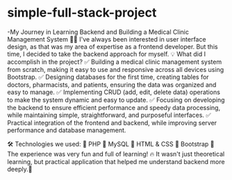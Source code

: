 # simple-full-stack-project
-My Journey in Learning Backend and Building a Medical Clinic Management System 🏥💡
I've always been interested in user interface design, as that was my area of ​​expertise as a frontend developer. But this time, I decided to take the backend approach for myself.
💡 What did I accomplish in the project?
✅ Building a medical clinic management system from scratch, making it easy to use and responsive across all devices using Bootstrap.
✅ Designing databases for the first time, creating tables for doctors, pharmacists, and patients, ensuring the data was organized and easy to manage.
✅ Implementing CRUD (add, edit, delete data) operations to make the system dynamic and easy to update.
✅ Focusing on developing the backend to ensure efficient performance and speedy data processing, while maintaining simple, straightforward, and purposeful interfaces.
✅ Practical integration of the frontend and backend, while improving server performance and database management.

🛠 Technologies we used:
🔹 PHP
🔹 MySQL
🔹 HTML & CSS
🔹 Bootstrap
🔹 The experience was very fun and full of learning! 🔥 It wasn't just theoretical learning, but practical application that helped me understand backend more deeply.🚀
